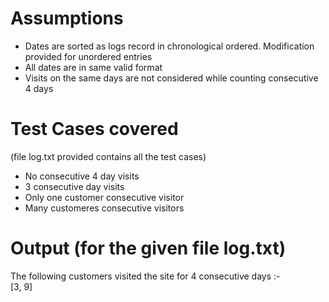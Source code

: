 # Assumptions
* Dates are sorted as logs record in chronological ordered. Modification provided for unordered entries
* All dates are in same valid format
* Visits on the same days are not considered while counting consecutive 4 days

# Test Cases covered
(file log.txt provided contains all the test cases)
* No consecutive 4 day visits
* 3 consecutive day visits
* Only one customer consecutive visitor
* Many customeres consecutive visitors

# Output (for the given file log.txt)
The following customers visited the site for 4 consecutive days :-   
[3, 9]
